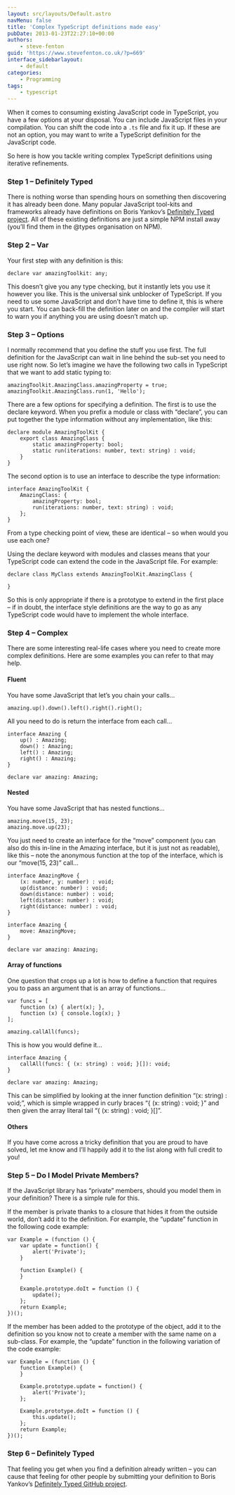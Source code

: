 ```yaml
---
layout: src/layouts/Default.astro
navMenu: false
title: 'Complex TypeScript definitions made easy'
pubDate: 2013-01-23T22:27:10+00:00
authors:
    - steve-fenton
guid: 'https://www.stevefenton.co.uk/?p=669'
interface_sidebarlayout:
    - default
categories:
    - Programming
tags:
    - typescript
---
```


When it comes to consuming existing JavaScript code in TypeScript, you have a few options at your disposal. You can include JavaScript files in your compilation. You can shift the code into a `.ts` file and fix it up. If these are not an option, you may want to write a TypeScript definition for the JavaScript code.

So here is how you tackle writing complex TypeScript definitions using iterative refinements.

### Step 1 – Definitely Typed

There is nothing worse than spending hours on something then discovering it has already been done. Many popular JavaScript tool-kits and frameworks already have definitions on Boris Yankov’s [Definitely Typed project](http://definitelytyped.org/). All of these existing definitions are just a simple NPM install away (you’ll find them in the @types organisation on NPM).

### Step 2 – Var

Your first step with any definition is this:

```
declare var amazingToolkit: any;
```
This doesn’t give you any type checking, but it instantly lets you use it however you like. This is the universal sink unblocker of TypeScript. If you need to use some JavaScript and don’t have time to define it, this is where you start. You can back-fill the definition later on and the compiler will start to warn you if anything you are using doesn’t match up.

### Step 3 – Options

I normally recommend that you define the stuff you use first. The full definition for the JavaScript can wait in line behind the sub-set you need to use right now. So let’s imagine we have the following two calls in TypeScript that we want to add static typing to:

```
amazingToolkit.AmazingClass.amazingProperty = true;
amazingToolkit.AmazingClass.run(1, 'Hello');
```
There are a few options for specifying a definition. The first is to use the declare keyword. When you prefix a module or class with “declare”, you can put together the type information without any implementation, like this:

```
declare module AmazingToolKit {
    export class AmazingClass {
        static amazingProperty: bool;
        static run(iterations: number, text: string) : void;
    }
}
```
The second option is to use an interface to describe the type information:

```
interface AmazingToolKit {
    AmazingClass: {
        amazingProperty: bool;
        run(iterations: number, text: string) : void;
    };
}
```
From a type checking point of view, these are identical – so when would you use each one?

Using the declare keyword with modules and classes means that your TypeScript code can extend the code in the JavaScript file. For example:

```
declare class MyClass extends AmazingToolKit.AmazingClass {
   
}
```
So this is only appropriate if there is a prototype to extend in the first place – if in doubt, the interface style definitions are the way to go as any TypeScript code would have to implement the whole interface.

### Step 4 – Complex

There are some interesting real-life cases where you need to create more complex definitions. Here are some examples you can refer to that may help.

#### Fluent

You have some JavaScript that let’s you chain your calls…

```
amazing.up().down().left().right().right();
```
All you need to do is return the interface from each call…

```
interface Amazing {
    up() : Amazing;
    down() : Amazing;
    left() : Amazing;
    right() : Amazing;
}

declare var amazing: Amazing;
```
#### Nested

You have some JavaScript that has nested functions…

```
amazing.move(15, 23);
amazing.move.up(23);
```
You just need to create an interface for the “move” component (you can also do this in-line in the Amazing interface, but it is just not as readable), like this – note the anonymous function at the top of the interface, which is our “move(15, 23)” call…

```
interface AmazingMove {
    (x: number, y: number) : void;
    up(distance: number) : void;
    down(distance: number) : void;
    left(distance: number) : void;
    right(distance: number) : void;
}

interface Amazing {
    move: AmazingMove;
}

declare var amazing: Amazing;
```
#### Array of functions

One question that crops up a lot is how to define a function that requires you to pass an argument that is an array of functions…

```
var funcs = [
    function (x) { alert(x); },
    function (x) { console.log(x); }
];

amazing.callAll(funcs);
```
This is how you would define it…

```
interface Amazing {
    callAll(funcs: { (x: string) : void; }[]): void;
}

declare var amazing: Amazing;
```
This can be simplified by looking at the inner function definition “(x: string) : void;”, which is simple wrapped in curly braces “{ (x: string) : void; }” and then given the array literal tail “{ (x: string) : void; }\[\]”.

#### Others

If you have come across a tricky definition that you are proud to have solved, let me know and I’ll happily add it to the list along with full credit to you!

### Step 5 – Do I Model Private Members?

If the JavaScript library has “private” members, should you model them in your definition? There is a simple rule for this.

If the member is private thanks to a closure that hides it from the outside world, don’t add it to the definition. For example, the “update” function in the following code example:

```
var Example = (function () {
    var update = function() {
        alert('Private');
    }

    function Example() {
    }

    Example.prototype.doIt = function () {
        update();
    };
    return Example;
})();
```
If the member has been added to the prototype of the object, add it to the definition so you know not to create a member with the same name on a sub-class. For example, the “update” function in the following variation of the code example:

```
var Example = (function () {
    function Example() {
    }

    Example.prototype.update = function() {
        alert('Private');
    };

    Example.prototype.doIt = function () {
        this.update();
    };
    return Example;
})();
```
### Step 6 – Definitely Typed

That feeling you get when you find a definition already written – you can cause that feeling for other people by submitting your definition to Boris Yankov’s [Definitely Typed GitHub project](https://github.com/borisyankov/DefinitelyTyped).